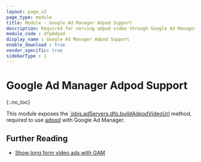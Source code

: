 ```yaml
---
layout: page_v2
page_type: module
title: Module - Google Ad Manager Adpod Support
description: Required for serving adpod video through Google Ad Manager.
module_code : dfpAdpod
display_name : Google Ad Manager Adpod Support
enable_download : true
vendor_specific: true
sidebarType : 1
---
```


# Google Ad Manager Adpod Support

{:.no_toc}

This module exposes the [`pbjs.adServers.dfp.buildAdpodVideoUrl](/dev-docs/publisher-api-reference/adServers.dfp.buildAdpodVideoUrl.html) method, required to use [adpod](/dev-docs/modules/adpod.md) with Google Ad Manager.

## Further Reading

- [Show long form video ads with GAM](/dev-docs/show-long-form-video-with-gam.html)
